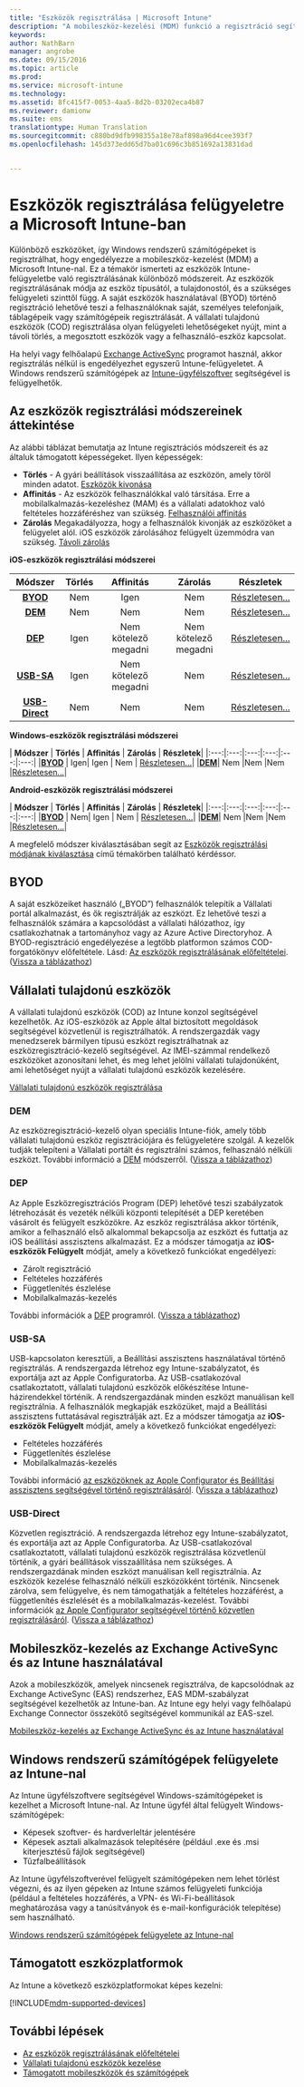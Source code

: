 ```yaml
---
title: "Eszközök regisztrálása | Microsoft Intune"
description: "A mobileszköz-kezelési (MDM) funkció a regisztráció segítségével vonja felügyelet alá az eszközöket, és teszi lehetővé az erőforrásokhoz való hozzáférést."
keywords: 
author: NathBarn
manager: angrobe
ms.date: 09/15/2016
ms.topic: article
ms.prod: 
ms.service: microsoft-intune
ms.technology: 
ms.assetid: 8fc415f7-0053-4aa5-8d2b-03202eca4b87
ms.reviewer: damionw
ms.suite: ems
translationtype: Human Translation
ms.sourcegitcommit: c880bd9dfb998355a18e78af898a96d4cee393f7
ms.openlocfilehash: 145d373edd65d7ba01c696c3b851692a13831dad


---
```


# Eszközök regisztrálása felügyeletre a Microsoft Intune-ban
Különböző eszközöket, így Windows rendszerű számítógépeket is regisztrálhat, hogy engedélyezze a mobileszköz-kezelést (MDM) a Microsoft Intune-nal. Ez a témakör ismerteti az eszközök Intune-felügyeletbe való regisztrálásának különböző módszereit. Az eszközök regisztrálásának módja az eszköz típusától, a tulajdonostól, és a szükséges felügyeleti szinttől függ. A saját eszközök használatával (BYOD) történő regisztráció lehetővé teszi a felhasználóknak saját, személyes telefonjaik, táblagépeik vagy számítógépeik regisztrálását. A vállalati tulajdonú eszközök (COD) regisztrálása olyan felügyeleti lehetőségeket nyújt, mint a távoli törlés, a megosztott eszközök vagy a felhasználó-eszköz kapcsolat.

Ha helyi vagy felhőalapú [Exchange ActiveSync](#mobile-device-management-with-exchange-activesync-and-intune) programot használ, akkor regisztrálás nélkül is engedélyezhet egyszerű Intune-felügyeletet. A Windows rendszerű számítógépek az [Intune-ügyfélszoftver](#manage-windows-pcs-with-intune) segítségével is felügyelhetők.

## Az eszközök regisztrálási módszereinek áttekintése

Az alábbi táblázat bemutatja az Intune regisztrációs módszereit és az általuk támogatott képességeket. Ilyen képességek:
- **Törlés** - A gyári beállítások visszaállítása az eszközön, amely töröl minden adatot. [Eszközök kivonása](retire-devices-from-microsoft-intune-management.md)
- **Affinitás** - Az eszközök felhasználókkal való társítása. Erre a mobilalkalmazás-kezeléshez (MAM) és a vállalati adatokhoz való feltételes hozzáféréshez van szükség. [Felhasználói affinitás](enroll-corporate-owned-ios-devices-in-microsoft-intune.md#using-company-portal-on-dep-or-apple-configurator-enrolled-devices)
- **Zárolás** Megakadályozza, hogy a felhasználók kivonják az eszközöket a felügyelet alól. iOS eszközök zárolásához felügyelt üzemmódra van szükség. [Távoli zárolás](retire-devices-from-microsoft-intune-management.md#block-access-a-device)

**iOS-eszközök regisztrálási módszerei**

| **Módszer** |  **Törlés** |  **Affinitás**    |   **Zárolás** | **Részletek** |
|:---:|:---:|:---:|:---:|:---:|
|**[BYOD](#byod)** | Nem|    Igen |   Nem | [Részletesen...](prerequisites-for-enrollment.md#set-up-device-management)|
|**[DEM](#dem)**|   Nem |Nem |Nem  | [Részletesen...](enroll-corporate-owned-devices-with-the-device-enrollment-manager-in-microsoft-intune.md)|
|**[DEP](#dep)**|   Igen |   Nem kötelező megadni |  Nem kötelező megadni|[Részletesen...](ios-device-enrollment-program-in-microsoft-intune.md)|
|**[USB-SA](#usb-sa)**| Igen |   Nem kötelező megadni |  Nem| [Részletesen...](ios-setup-assistant-enrollment-in-microsoft-intune.md)|
|**[USB-Direct](#usb-direct)**| Nem |    Nem  | Nem|[Részletesen...](ios-direct-enrollment-in-microsoft-intune.md)|

**Windows-eszközök regisztrálási módszerei**

| **Módszer** |  **Törlés** |  **Affinitás**    |   **Zárolás** | **Részletek**|
|:---:|:---:|:---:|:---:|:---:|:---:|
|**[BYOD](#byod)** | Igen|   Igen |   Nem | [Részletesen...](prerequisites-for-enrollment.md#set-up-device-management)|
|**[DEM](#dem)**|   Nem |Nem |Nem  |[Részletesen...](enroll-corporate-owned-devices-with-the-device-enrollment-manager-in-microsoft-intune.md)|

**Android-eszközök regisztrálási módszerei**

| **Módszer** |  **Törlés** |  **Affinitás**    |   **Zárolás** | **Részletek**|
|:---:|:---:|:---:|:---:|:---:|:---:|
|**[BYOD](#byod)** | Nem|    Igen |   Nem | [Részletesen...](prerequisites-for-enrollment.md#set-up-device-management)|
|**[DEM](#dem)**|   Nem |Nem |Nem  |[Részletesen...](enroll-corporate-owned-devices-with-the-device-enrollment-manager-in-microsoft-intune.md)|

A megfelelő módszer kiválasztásában segít az [Eszközök regisztrálási módjának kiválasztása](/intune/get-started/choose-how-to-enroll-devices1) című témakörben található kérdéssor.

## BYOD
A saját eszközeiket használó („BYOD”) felhasználók telepítik a Vállalati portál alkalmazást, és ők regisztrálják az eszközt. Ez lehetővé teszi a felhasználók számára a kapcsolódást a vállalati hálózathoz, így csatlakozhatnak a tartományhoz vagy az Azure Active Directoryhoz. A BYOD-regisztráció engedélyezése a legtöbb platformon számos COD-forgatókönyv előfeltétele. Lásd: [Az eszközök regisztrálásának előfeltételei](prerequisites-for-enrollment.md). ([Vissza a táblázathoz](#overview-of-device-enrollment-methods))

## Vállalati tulajdonú eszközök
A vállalati tulajdonú eszközök (COD) az Intune konzol segítségével kezelhetők. Az iOS-eszközök az Apple által biztosított megoldások segítségével közvetlenül is regisztrálhatók. A rendszergazdák vagy menedzserek bármilyen típusú eszközt regisztrálhatnak az eszközregisztráció-kezelő segítségével. Az IMEI-számmal rendelkező eszközöket azonosítani lehet, és meg lehet jelölni vállalati tulajdonúként, ami lehetőséget nyújt a vállalati tulajdonú eszközök kezelésére.

[Vállalati tulajdonú eszközök regisztrálása](manage-corporate-owned-devices.md)

### DEM
Az eszközregisztráció-kezelő olyan speciális Intune-fiók, amely több vállalati tulajdonú eszköz regisztrációjára és felügyeletére szolgál. A kezelők tudják telepíteni a Vállalati portált és regisztrálni számos, felhasználó nélküli eszközt. További információ a [DEM](enroll-corporate-owned-devices-with-the-device-enrollment-manager-in-microsoft-intune.md) módszerről. ([Vissza a táblázathoz](#overview-of-device-enrollment-methods))

### DEP
Az Apple Eszközregisztrációs Program (DEP) lehetővé teszi szabályzatok létrehozását és vezeték nélküli központi telepítését a DEP keretében vásárolt és felügyelt eszközökre. Az eszköz regisztrálása akkor történik, amikor a felhasználó első alkalommal bekapcsolja az eszközt és futtatja az iOS beállítási asszisztens alkalmazást. Ez a módszer támogatja az **iOS-eszközök Felügyelt** módját, amely a következő funkciókat engedélyezi:
  - Zárolt regisztráció
  - Feltételes hozzáférés
  - Függetlenítés észlelése
  - Mobilalkalmazás-kezelés

További információk a [DEP](ios-device-enrollment-program-in-microsoft-intune.md) programról. ([Vissza a táblázathoz](#overview-of-device-enrollment-methods))

### USB-SA
USB-kapcsolaton keresztüli, a Beállítási asszisztens használatával történő regisztrálás. A rendszergazda létrehoz egy Intune-szabályzatot, és exportálja azt az Apple Configuratorba. Az USB-csatlakozóval csatlakoztatott, vállalati tulajdonú eszközök előkészítése Intune-házirendekkel történik. A rendszergazdának minden eszközt manuálisan kell regisztrálnia. A felhasználók megkapják eszközüket, majd a Beállítási asszisztens futtatásával regisztrálják azt. Ez a módszer támogatja az **iOS-eszközök Felügyelt** módját, amely a következő funkciókat engedélyezi:
  - Feltételes hozzáférés
  - Függetlenítés észlelése
  - Mobilalkalmazás-kezelés

További információ [az eszközöknek az Apple Configurator és Beállítási asszisztens segítségével történő regisztrálásáról](ios-setup-assistant-enrollment-in-microsoft-intune.md). ([Vissza a táblázathoz](#overview-of-device-enrollment-methods))

### USB-Direct
Közvetlen regisztráció. A rendszergazda létrehoz egy Intune-szabályzatot, és exportálja azt az Apple Configuratorba. Az USB-csatlakozóval csatlakoztatott, vállalati tulajdonú eszközök regisztrálása közvetlenül történik, a gyári beállítások visszaállítása nem szükséges. A rendszergazdának minden eszközt manuálisan kell regisztrálnia. Az eszközök kezelése felhasználó nélküli eszközökként történik. Nincsenek zárolva, sem felügyelve, és nem támogathatják a feltételes hozzáférést, a függetlenítés észlelését és a mobilalkalmazás-kezelést. További információk [az Apple Configurator segítségével történő közvetlen regisztrálásáról](ios-direct-enrollment-in-microsoft-intune.md). ([Vissza a táblázathoz](#overview-of-device-enrollment-methods))

## Mobileszköz-kezelés az Exchange ActiveSync és az Intune használatával
Azok a mobileszközök, amelyek nincsenek regisztrálva, de kapcsolódnak az Exchange ActiveSync (EAS) rendszerhez, EAS MDM-szabályzat segítségével kezelhetők az Intune-ban. Az Intune egy helyi vagy felhőalapú Exchange Connector összekötő segítségével kommunikál az EAS-szel.

[Mobileszköz-kezelés az Exchange ActiveSync és az Intune használatával](mobile-device-management-with-exchange-activesync-and-microsoft-intune.md)


## Windows rendszerű számítógépek felügyelete az Intune-nal  
Az Intune ügyfélszoftvere segítségével Windows-számítógépeket is kezelhet a Microsoft Intune-nal. Az Intune ügyfél által felügyelt Windows-számítógépek:

 - Képesek szoftver- és hardverleltár jelentésére
 - Képesek asztali alkalmazások telepítésére (például .exe és .msi kiterjesztésű fájlok segítségével)
 - Tűzfalbeállítások

Az Intune ügyfélszoftverével felügyelt számítógépeken nem lehet törlést végezni, és az ilyen gépeken az Intune számos felügyeleti funkciója (például a feltételes hozzáférés, a VPN- és Wi-Fi-beállítások meghatározása vagy a tanúsítványok és e-mail-konfigurációk telepítése) sem használható.

[Windows rendszerű számítógépek felügyelete az Intune-nal](manage-windows-pcs-with-microsoft-intune.md)

##  Támogatott eszközplatformok

Az Intune a következő eszközplatformokat képes kezelni:

[!INCLUDE[mdm-supported-devices](../includes/mdm-supported-devices.md)]

## További lépések
- [Az eszközök regisztrálásának előfeltételei](prerequisites-for-enrollment.md)
- [Vállalati tulajdonú eszközök kezelése](manage-corporate-owned-devices.md)
- [Támogatott mobileszközök és számítógépek](../get-started/supported-mobile-devices-and-computers.md)



<!--HONumber=Sep16_HO4-->



